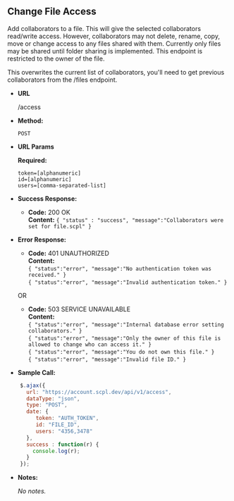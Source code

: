 **Change File Access**
----
Add collaborators to a file. This will give the selected collaborators read/write access. However, collaborators may not delete, rename, copy, move or change access to any files shared with them. Currently only files may be shared until folder sharing is implemented. This endpoint is restricted to the owner of the file.

This overwrites the current list of collaborators, you'll need to get previous collaborators from the /files endpoint.

* **URL**

   /access

* **Method:**

   `POST`

*  **URL Params**

   **Required:**

   `token=[alphanumeric]`<br />
   `id=[alphanumeric]`<br />
   `users=[comma-separated-list]`

* **Success Response:**

  * **Code:** 200 OK<br />
    **Content:** `{ "status" : "success", "message":"Collaborators were set for file.scpl" }`

* **Error Response:**

   * **Code:** 401 UNAUTHORIZED <br />
    **Content:**<br/>
    `{ "status":"error", "message":"No authentication token was received." }`<br/>
    `{ "status":"error", "message":"Invalid authentication token." }`

  OR

  * **Code:** 503 SERVICE UNAVAILABLE <br />
    **Content:**<br/>
    `{ "status":"error", "message":"Internal database error setting collaborators." }`<br/>
    `{ "status":"error", "message":"Only the owner of this file is allowed to change who can access it." }`<br/>
    `{ "status":"error", "message":"You do not own this file." }`<br/>
    `{ "status":"error", "message":"Invalid file ID." }`

* **Sample Call:**

```javascript
    $.ajax({
      url: "https://account.scpl.dev/api/v1/access",
      dataType: "json",
      type: "POST",
      date: {
         token: "AUTH_TOKEN",
         id: "FILE_ID",
         users: "4356,3478"
      },
      success : function(r) {
        console.log(r);
      }
    });
  ```

* **Notes:**

  _No notes._
